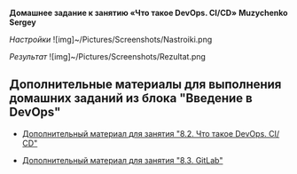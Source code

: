 **Домашнее задание к занятию «Что такое DevOps. СI/СD»**
**Muzychenko Sergey**

*Настройки*
![img]~/Pictures/Screenshots/Nastroiki.png

*Результат*
![img]~/Pictures/Screenshots/Rezultat.png


## Дополнительные материалы для выполнения домашних заданий из блока "Введение в DevOps"


- [Дополнительный материал для занятия "8.2. Что такое DevOps. СI/СD"](CICD/8.2-hw.md)

- [Дополнительный материал для занятия "8.3. GitLab"](https://github.com/netology-code/sdvps-materials/tree/main/gitlab)
